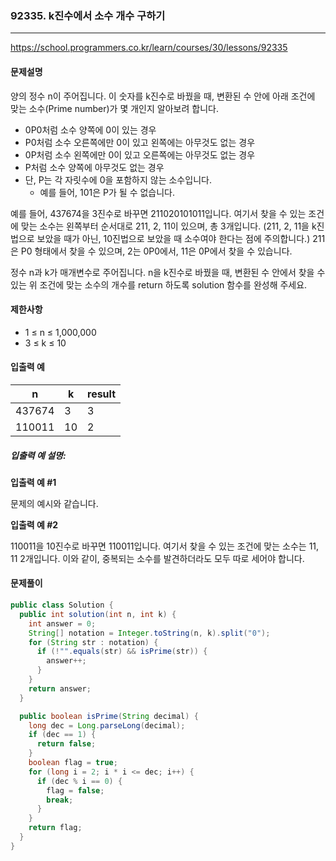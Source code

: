 ### 92335. k진수에서 소수 개수 구하기

---

https://school.programmers.co.kr/learn/courses/30/lessons/92335

#### 문제설명

양의 정수 n이 주어집니다. 이 숫자를 k진수로 바꿨을 때, 변환된 수 안에 아래 조건에 맞는 소수(Prime number)가 몇 개인지 알아보려 합니다.

- 0P0처럼 소수 양쪽에 0이 있는 경우
- P0처럼 소수 오른쪽에만 0이 있고 왼쪽에는 아무것도 없는 경우
- 0P처럼 소수 왼쪽에만 0이 있고 오른쪽에는 아무것도 없는 경우
- P처럼 소수 양쪽에 아무것도 없는 경우
- 단, P는 각 자릿수에 0을 포함하지 않는 소수입니다.
  - 예를 들어, 101은 P가 될 수 없습니다.

예를 들어, 437674을 3진수로 바꾸면 211020101011입니다. 여기서 찾을 수 있는 조건에 맞는 소수는 왼쪽부터 순서대로 211, 2, 11이 있으며, 총 3개입니다. (211, 2, 11을 k진법으로 보았을 때가 아닌, 10진법으로 보았을 때 소수여야 한다는 점에 주의합니다.) 211은 P0 형태에서 찾을 수 있으며, 2는 0P0에서, 11은 0P에서 찾을 수 있습니다.

정수 n과 k가 매개변수로 주어집니다. n을 k진수로 바꿨을 때, 변환된 수 안에서 찾을 수 있는 위 조건에 맞는 소수의 개수를 return 하도록 solution 함수를 완성해 주세요.

#### 제한사항

- 1 ≤ n ≤ 1,000,000
- 3 ≤ k ≤ 10


#### 입출력 예

| n      | k  | result |
|--------|----|--------|
| 437674 | 3  | 3      |
| 110011 | 10 | 2      |

##### 입출력 예 설명:

**입출력 예 #1**

문제의 예시와 같습니다.

**입출력 예 #2**

110011을 10진수로 바꾸면 110011입니다. 여기서 찾을 수 있는 조건에 맞는 소수는 11, 11 2개입니다. 이와 같이, 중복되는 소수를 발견하더라도 모두 따로 세어야 합니다.

#### 문제풀이

```java
public class Solution {
  public int solution(int n, int k) {
    int answer = 0;
    String[] notation = Integer.toString(n, k).split("0");
    for (String str : notation) {
      if (!"".equals(str) && isPrime(str)) {
        answer++;
      }
    }
    return answer;
  }

  public boolean isPrime(String decimal) {
    long dec = Long.parseLong(decimal);
    if (dec == 1) {
      return false;
    }
    boolean flag = true;
    for (long i = 2; i * i <= dec; i++) {
      if (dec % i == 0) {
        flag = false;
        break;
      }
    }
    return flag;
  }
}


```